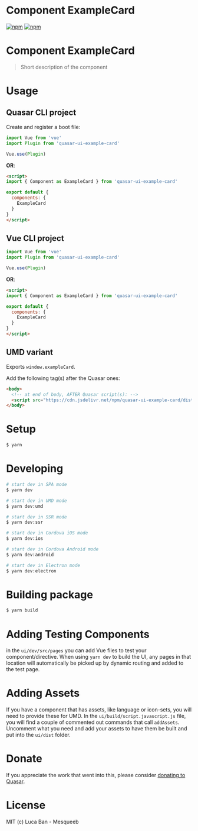 # Component ExampleCard

[![npm](https://img.shields.io/npm/v/quasar-ui-example-card.svg?label=quasar-ui-example-card)](https://www.npmjs.com/package/quasar-ui-example-card)
[![npm](https://img.shields.io/npm/dt/quasar-ui-example-card.svg)](https://www.npmjs.com/package/quasar-ui-example-card)

# Component ExampleCard
> Short description of the component


# Usage

## Quasar CLI project
Create and register a boot file:

```js
import Vue from 'vue'
import Plugin from 'quasar-ui-example-card'

Vue.use(Plugin)
```

**OR**:

```html
<script>
import { Component as ExampleCard } from 'quasar-ui-example-card'

export default {
  components: {
    ExampleCard
  }
}
</script>
```

## Vue CLI project

```js
import Vue from 'vue'
import Plugin from 'quasar-ui-example-card'

Vue.use(Plugin)
```

**OR**:

```html
<script>
import { Component as ExampleCard } from 'quasar-ui-example-card'

export default {
  components: {
    ExampleCard
  }
}
</script>
```

## UMD variant

Exports `window.exampleCard`.

Add the following tag(s) after the Quasar ones:

```html
<body>
  <!-- at end of body, AFTER Quasar script(s): -->
  <script src="https://cdn.jsdelivr.net/npm/quasar-ui-example-card/dist/index.umd.min.js"></script>
</body>
```

# Setup
```bash
$ yarn
```

# Developing
```bash
# start dev in SPA mode
$ yarn dev

# start dev in UMD mode
$ yarn dev:umd

# start dev in SSR mode
$ yarn dev:ssr

# start dev in Cordova iOS mode
$ yarn dev:ios

# start dev in Cordova Android mode
$ yarn dev:android

# start dev in Electron mode
$ yarn dev:electron
```

# Building package
```bash
$ yarn build
```

# Adding Testing Components
in the `ui/dev/src/pages` you can add Vue files to test your component/directive. When using `yarn dev` to build the UI, any pages in that location will automatically be picked up by dynamic routing and added to the test page.

# Adding Assets
If you have a component that has assets, like language or icon-sets, you will need to provide these for UMD. In the `ui/build/script.javascript.js` file, you will find a couple of commented out commands that call `addAssets`. Uncomment what you need and add your assets to have them be built and put into the `ui/dist` folder.

# Donate
If you appreciate the work that went into this, please consider [donating to Quasar](https://donate.quasar.dev).

# License
MIT (c) Luca Ban - Mesqueeb
